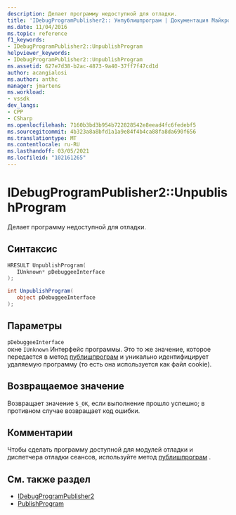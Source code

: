 ```yaml
---
description: Делает программу недоступной для отладки.
title: 'IDebugProgramPublisher2:: Унпублишпрограм | Документация Майкрософт'
ms.date: 11/04/2016
ms.topic: reference
f1_keywords:
- IDebugProgramPublisher2::UnpublishProgram
helpviewer_keywords:
- IDebugProgramPublisher2::UnpublishProgram
ms.assetid: 627e7d38-b2ac-4873-9a40-37ff7f47cd1d
author: acangialosi
ms.author: anthc
manager: jmartens
ms.workload:
- vssdk
dev_langs:
- CPP
- CSharp
ms.openlocfilehash: 7160b3bd3b954b722828542e8eead4fc6fedebf5
ms.sourcegitcommit: 4b323a8a8bfd1a1a9e84f4b4ca88fa8da690f656
ms.translationtype: MT
ms.contentlocale: ru-RU
ms.lasthandoff: 03/05/2021
ms.locfileid: "102161265"
---
```

# <a name="idebugprogrampublisher2unpublishprogram"></a>IDebugProgramPublisher2::UnpublishProgram
Делает программу недоступной для отладки.

## <a name="syntax"></a>Синтаксис

```cpp
HRESULT UnpublishProgram(
   IUnknown* pDebuggeeInterface
);
```

```csharp
int UnpublishProgram(
   object pDebuggeeInterface
);
```

## <a name="parameters"></a>Параметры
`pDebuggeeInterface`\
окне `IUnknown` Интерфейс программы. Это то же значение, которое передается в метод [публишпрограм](../../../extensibility/debugger/reference/idebugprogrampublisher2-publishprogram.md) и уникально идентифицирует удаляемую программу (то есть она используется как файл cookie).

## <a name="return-value"></a>Возвращаемое значение
 Возвращает значение `S_OK`, если выполнение прошло успешно; в противном случае возвращает код ошибки.

## <a name="remarks"></a>Комментарии
 Чтобы сделать программу доступной для модулей отладки и диспетчера отладки сеансов, используйте метод [публишпрограм](../../../extensibility/debugger/reference/idebugprogrampublisher2-publishprogram.md) .

## <a name="see-also"></a>См. также раздел
- [IDebugProgramPublisher2](../../../extensibility/debugger/reference/idebugprogrampublisher2.md)
- [PublishProgram](../../../extensibility/debugger/reference/idebugprogrampublisher2-publishprogram.md)
